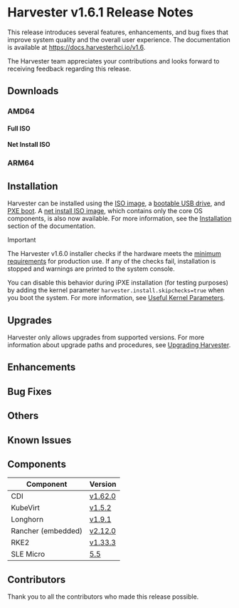 # Harvester v1.6.1 Release Notes

This release introduces several features, enhancements, and bug fixes that improve system quality and the overall user experience. The documentation is available at https://docs.harvesterhci.io/v1.6.

The Harvester team appreciates your contributions and looks forward to receiving feedback regarding this release.

## Downloads

### AMD64

#### Full ISO


#### Net Install ISO


### ARM64


## Installation

Harvester can be installed using the [ISO image](https://docs.harvesterhci.io/v1.6/install/index), a [bootable USB drive](https://docs.harvesterhci.io/v1.6/install/usb-install), and [PXE boot](https://docs.harvesterhci.io/v1.6/install/pxe-boot-install/). A [net install ISO image](https://docs.harvesterhci.io/v1.6/install/net-install), which contains only the core OS components, is also now available. For more information, see the [Installation](https://docs.harvesterhci.io/v1.6/install/requirements) section of the documentation.

> [!IMPORTANT]
> The Harvester v1.6.0 installer checks if the hardware meets the [minimum requirements](https://docs.harvesterhci.io/v1.6/install/requirements/#hardware-requirements) for production use. If any of the checks fail, installation is stopped and warnings are printed to the system console.
> 
> You can disable this behavior during iPXE installation (for testing purposes) by adding the kernel parameter `harvester.install.skipchecks=true` when you boot the system. For more information, see [Useful Kernel Parameters](https://docs.harvesterhci.io/v1.6/install/pxe-boot-install#harvesterinstallskipcheckstrue).

## Upgrades

Harvester only allows upgrades from supported versions. For more information about upgrade paths and procedures, see [Upgrading Harvester](https://docs.harvesterhci.io/v1.6/upgrade/index).

## Enhancements


## Bug Fixes


## Others


## Known Issues


## Components

| Component | Version |
| --- | --- |
| CDI | [v1.62.0](https://github.com/kubevirt/containerized-data-importer/releases/tag/v1.62.0) |
| KubeVirt | [v1.5.2](https://github.com/kubevirt/kubevirt/releases/tag/v1.5.2) |
| Longhorn | [v1.9.1](https://github.com/longhorn/longhorn/releases/tag/v1.9.1) |
| Rancher (embedded) | [v2.12.0](https://github.com/rancher/rancher/releases/tag/v2.12.0) |
| RKE2 | [v1.33.3](https://github.com/rancher/rke2/releases/tag/v1.33.3%2Brke2r1) |
| SLE Micro | [5.5](https://github.com/harvester/os2/releases/tag/v1.6-20250826) |

## Contributors

Thank you to all the contributors who made this release possible.
